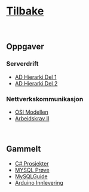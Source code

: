 

# [Tilbake](https://larsenjr.no)

<br>

## Oppgaver

### Serverdrift
- [AD Hierarki Del 1](https://larsenjr.github.io/fsi2/ADhierarkiDel1)
- [AD Hierarki Del 2](https://larsenjr.github.io/fsi2/ADhierarkiDel2)

### Nettverkskommunikasjon
- [OSI Modellen](https://larsenjr.github.io/fsi2/OsiModellen)
- [Arbeidskrav II](https://larsenjr.github.io/fsi2/arbeidskravII)

<br>

## Gammelt

- [C# Prosjekter](https://larsenjr.github.io/csharp)
- [MYSQL Prøve](https://larsenjr.github.io/SQLprøve)
- [MySQLGuide](https://larsenjr.github.io/MySQLGuide)
- [Arduino Innlevering](https://larsenjr.github.io/arduino)